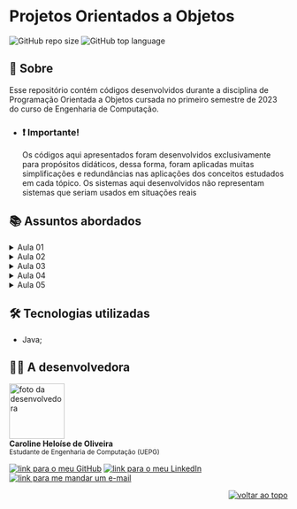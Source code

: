 <div id="topo"></div>

# Projetos Orientados a Objetos

<img alt="GitHub repo size" src="https://img.shields.io/github/repo-size/Carol42/oop-projects?color=181717&logo=github&style=plastic&logoColor=181717">
 <img alt="GitHub top language" src="https://img.shields.io/github/languages/top/Carol42/oop-projects?color=E92C2E&logo=java&style=plastic">



## :pushpin: Sobre
Esse repositório contém códigos desenvolvidos durante a disciplina de Programação Orientada a Objetos cursada no primeiro semestre de 2023 do curso de Engenharia de Computação.

- ### ❗ Importante!
    Os códigos aqui apresentados foram desenvolvidos exclusivamente para propósitos didáticos, dessa forma, foram aplicadas muitas simplificações e redundâncias nas aplicações dos conceitos estudados em cada tópico. Os sistemas aqui desenvolvidos não representam sistemas que seriam usados em situações reais


## :books: Assuntos abordados

<details>
<summary>Aula 01</summary>

- Conceitos iniciais de classe e objeto;
- Encapsulamento:
    - Conceitos iniciais de atributos e métodos;
    - Atributos públicos e privados;
    - Métodos *get* e *set*;
- Início do desenvolvimento do sistema de controle bancário;
- [Atividade prática](./conta_corrente/).

</details>

<details>
<summary>Aula 02</summary>

- Construtores e sobrecarga de métodos (overload);
- Continuação do desenvolvimento do sistema de controle bancário;
- Desafio: Implementação com vetores;
- [Atividade prática](./conta_corrente/).

</details>

<details>
<summary>Aula 03</summary>

- Introdução a vetores em java;
- Variáveis do tipo referência;
- Método toString();
- Desenvolvimento do sistema de controle de estoque;
- [Atividade prática](./controle_estoque/).

</details>

<details>
<summary>Aula 04</summary>

- Métodos e atributos estáticos;
- Métodos auxiliares à execução do programa (sem criação de objetos);
- Desenvolvimento de uma classe que contém operações utilitárias de manipulação de vetores;
- [Atividade prática](./vetores/).

</details>

<details>
<summary>Aula 05</summary>

- Reutilização de classes:
    - Composição (delegação)
- Desenvolvimento de um novo sistema de controle de estoque, que contenha uma classe Data para adicionara validade aos produtos;
- [Atividade prática](./datas_de_validade/).

</details>

## :hammer_and_wrench: Tecnologias utilizadas

- Java;


<!-- INFORMAÇÕES SOBRE A DESENVOLVEDORA -->
## :woman_technologist: A desenvolvedora

<img src="https://avatars.githubusercontent.com/u/63017741?v=4" width="100px;" alt="foto da desenvolvedora"/>
</br>
<strong>Caroline Heloíse de Oliveira</strong>
</br>
<sup>Estudante de Engenharia de Computação (UEPG)</sup>
</br>

<a href="https://github.com/Carol42"><img src="https://img.shields.io/static/v1?label&message=Carol42&color=181717&style=plastic&logo=github" alt="link para o meu GitHub" /></a>
<a href="https://linkedin.com/in/carol42"><img src="https://img.shields.io/static/v1?label&message=/in/carol42&color=0A66C2&style=plastic&logo=linkedin" alt="link para o meu LinkedIn" /></a>
<a href="mailto:carol42.helo@gmail.com"><img src="https://img.shields.io/static/v1?label&message=carol42.helo@gmail.com&color=whitesmoke&style=plastic&logo=gmail" alt="link para me mandar um e-mail" /></a>

<!-- BOTÃO PARA VOLTAR AO TOPO DA PÁGINA -->
<p align="right"><a href="#topo"><img src="https://img.shields.io/static/v1?label&message=voltar ao topo&color=E92C2E&style=flat&logo" alt="voltar ao topo" /></a></p>
